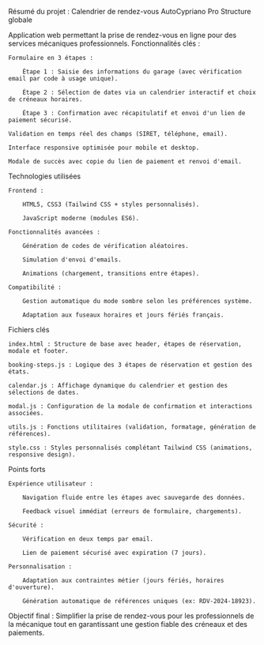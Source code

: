 Résumé du projet : Calendrier de rendez-vous AutoCypriano Pro
Structure globale

Application web permettant la prise de rendez-vous en ligne pour des services mécaniques professionnels.
Fonctionnalités clés :

    Formulaire en 3 étapes :

        Étape 1 : Saisie des informations du garage (avec vérification email par code à usage unique).

        Étape 2 : Sélection de dates via un calendrier interactif et choix de créneaux horaires.

        Étape 3 : Confirmation avec récapitulatif et envoi d'un lien de paiement sécurisé.

    Validation en temps réel des champs (SIRET, téléphone, email).

    Interface responsive optimisée pour mobile et desktop.

    Modale de succès avec copie du lien de paiement et renvoi d'email.

Technologies utilisées

    Frontend :

        HTML5, CSS3 (Tailwind CSS + styles personnalisés).

        JavaScript moderne (modules ES6).

    Fonctionnalités avancées :

        Génération de codes de vérification aléatoires.

        Simulation d'envoi d'emails.

        Animations (chargement, transitions entre étapes).

    Compatibilité :

        Gestion automatique du mode sombre selon les préférences système.

        Adaptation aux fuseaux horaires et jours fériés français.

Fichiers clés

    index.html : Structure de base avec header, étapes de réservation, modale et footer.

    booking-steps.js : Logique des 3 étapes de réservation et gestion des états.

    calendar.js : Affichage dynamique du calendrier et gestion des sélections de dates.

    modal.js : Configuration de la modale de confirmation et interactions associées.

    utils.js : Fonctions utilitaires (validation, formatage, génération de références).

    style.css : Styles personnalisés complétant Tailwind CSS (animations, responsive design).

Points forts

    Expérience utilisateur :

        Navigation fluide entre les étapes avec sauvegarde des données.

        Feedback visuel immédiat (erreurs de formulaire, chargements).

    Sécurité :

        Vérification en deux temps par email.

        Lien de paiement sécurisé avec expiration (7 jours).

    Personnalisation :

        Adaptation aux contraintes métier (jours fériés, horaires d'ouverture).

        Génération automatique de références uniques (ex: RDV-2024-18923).

Objectif final : Simplifier la prise de rendez-vous pour les professionnels de la mécanique tout en garantissant une gestion fiable des créneaux et des paiements.
